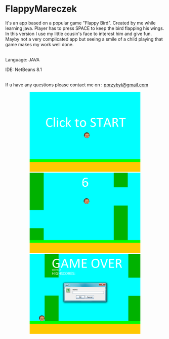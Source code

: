 # FlappyMareczek


It's an app based on a popular game "Flappy Bird".
Created by me while learning java. 
Player has to press SPACE to keep the bird flapping his wings.
In this version I use my little cousin's face to interest him and give fun.
Mayby not a very complicated app but seeing a smile of a child playing that game
makes my work well done.
<br><br>

Language: JAVA

IDE: NetBeans 8.1
<br><br>

If u have any questions please contact me on : pprzybyt@gmail.com

<p align="center">
  <img src="FM1.png" width="350"/>
  <img src="FM0.png" width="350"/>
  <br>
    <img src="FM2.png" width="350"/>
</p>

